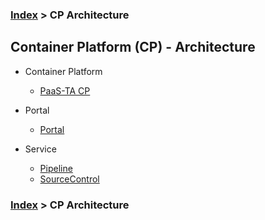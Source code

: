 ### [Index](https://github.com/PaaS-TA/Guide) > CP Architecture

## Container Platform (CP) - Architecture
- Container Platform
  + [PaaS-TA CP](https://github.com/PaaS-TA/paas-ta-container-platform/blob/dev/architecture/paasta_cp.md)

- Portal
  + [Portal](https://github.com/PaaS-TA/paas-ta-container-platform/blob/master/architecture/paasta_cp_portal.md)

- Service
  + [Pipeline](https://github.com/PaaS-TA/paas-ta-container-platform/blob/master/architecture/paasta_cp_pipeline.md)
  + [SourceControl](https://github.com/PaaS-TA/paas-ta-container-platform/blob/master/architecture/paasta_cp_source_control.md)
  
### [Index](https://github.com/PaaS-TA/Guide) > CP Architecture